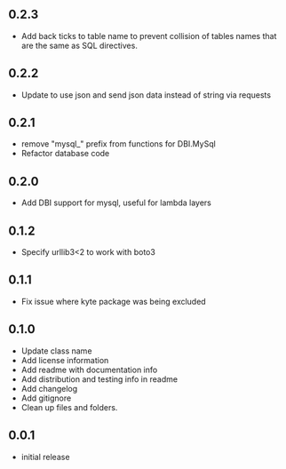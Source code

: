 ## 0.2.3

* Add back ticks to table name to prevent collision of tables names that are the same as SQL directives.

## 0.2.2

* Update to use json and send json data instead of string via requests

## 0.2.1

* remove "mysql_" prefix from functions for DBI.MySql
* Refactor database code

## 0.2.0

* Add DBI support for mysql, useful for lambda layers

## 0.1.2

* Specify urllib3<2 to work with boto3

## 0.1.1

* Fix issue where kyte package was being excluded

## 0.1.0

* Update class name
* Add license information
* Add readme with documentation info
* Add distribution and testing info in readme
* Add changelog
* Add gitignore
* Clean up files and folders.

## 0.0.1

* initial release